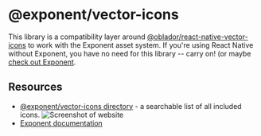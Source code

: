 # @exponent/vector-icons

This library is a compatibility layer around
[@oblador/react-native-vector-icons](https://github.com/oblador/react-native-vector-icons)
to work with the Exponent asset system. If you're using React Native
without Exponent, you have no need for this library -- carry on! (or
maybe [check out Exponent](https://getexponent.com/).

## Resources

- [@exponent/vector-icons directory](https://exponent.github.io/vector-icons/) - a searchable list of all included icons.
![Screenshot of website](https://raw.githubusercontent.com/exponent/vector-icons/master/website-screenshot.png)
- [Exponent documentation](http://docs.getexponent.com/)
